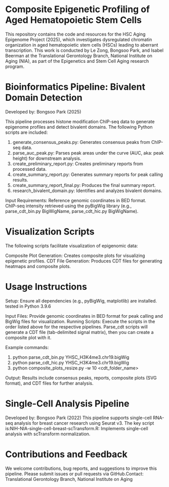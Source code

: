 # Composite Epigenetic Profiling of Aged Hematopoietic Stem Cells
This repository contains the code and resources for the HSC Aging Epigenome Project (2025), which investigates dysregulated chromatin organization in aged hematopoietic stem cells (HSCs) leading to aberrant transcription. This work is conducted by Le Zong, Bongsoo Park, and Isabel Beerman at the Translational Gerontology Branch, National Institute on Aging (NIA), as part of the Epigenetics and Stem Cell Aging research program.

# Bioinformatics Pipeline: Bivalent Domain Detection
Developed by: Bongsoo Park (2025)

This pipeline processes histone modification ChIP-seq data to generate epigenome profiles and detect bivalent domains. 
The following Python scripts are included:

1. generate_consensus_peaks.py: Generates consensus peaks from ChIP-seq data.
2. parse_auc_peak.py: Parses peak areas under the curve (AUC, aka: peak height) for downstream analysis.
3. create_preliminary_report.py: Creates preliminary reports from processed data.
4. create_summary_report.py: Generates summary reports for peak calling results.
5. create_summary_report_final.py: Produces the final summary report.
6. research_bivalent_domain.py: Identifies and analyzes bivalent domains.

Input Requirements:  Reference genomic coordinates in BED format.  
ChIP-seq intensity retrieved using the pyBigWig library (e.g., parse_cdt_bin.py BigWigName, parse_cdt_hic.py BigWigName).

# Visualization Scripts
The following scripts facilitate visualization of epigenomic data:

Composite Plot Generation: Creates composite plots for visualizing epigenetic profiles.
CDT File Generation: Produces CDT files for generating heatmaps and composite plots.

# Usage Instructions
Setup: Ensure all dependencies (e.g., pyBigWig, matplotlib) are installed. tested in Python 3.9.6

Input Files: Provide genomic coordinates in BED format for peak calling and BigWig files for visualization.
Running Scripts: Execute the scripts in the order listed above for the respective pipelines. 
Parse_cdt scripts will generate a CDT file (tab-delimited signal matrix), then you can create a composite plot with it. 

Example commands:
1. python parse_cdt_bin.py YHSC_H3K4me3.chr19.bigWig
2. python parse_cdt_hic.py YHSC_H3K4me3.chr19.bigWig
3. python composite_plots_resize.py -w 10 <cdt_folder_name>

Output: Results include consensus peaks, reports, composite plots (SVG format), and CDT files for further analysis.

# Single-Cell Analysis Pipeline
Developed by: Bongsoo Park (2022)
This pipeline supports single-cell RNA-seq analysis for breast cancer research using Seurat v3. 
The key script is:NIH-NIA-single-cell-breast-scTransform.R: Implements single-cell analysis with scTransform normalization.

# Contributions and Feedback
We welcome contributions, bug reports, and suggestions to improve this pipeline. Please submit issues or pull requests via GitHub.Contact:
Translational Gerontology Branch, National Institute on Aging

